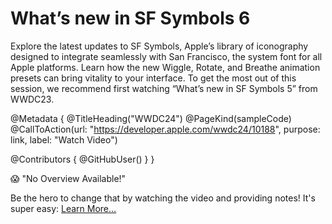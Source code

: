 # What’s new in SF Symbols 6

Explore the latest updates to SF Symbols, Apple’s library of iconography designed to integrate seamlessly with San Francisco, the system font for all Apple platforms. Learn how the new Wiggle, Rotate, and Breathe animation presets can bring vitality to your interface. To get the most out of this session, we recommend first watching “What’s new in SF Symbols 5” from WWDC23.

@Metadata {
   @TitleHeading("WWDC24")
   @PageKind(sampleCode)
   @CallToAction(url: "https://developer.apple.com/wwdc24/10188", purpose: link, label: "Watch Video")

   @Contributors {
      @GitHubUser(<replace this with your GitHub handle>)
   }
}

😱 "No Overview Available!"

Be the hero to change that by watching the video and providing notes! It's super easy:
 [Learn More…](https://wwdcnotes.github.io/WWDCNotes/documentation/wwdcnotes/contributing)
